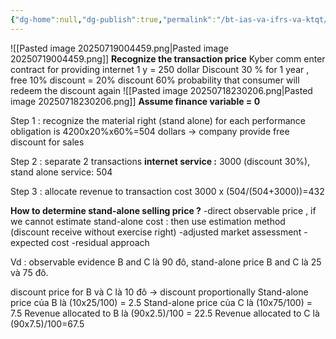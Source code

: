 ```yaml
---
{"dg-home":null,"dg-publish":true,"permalink":"/bt-ias-va-ifrs-va-ktqt/bai-tap-ifrs-15/","dgPassFrontmatter":true,"noteIcon":""}
---
```



![[Pasted image 20250719004459.png\|Pasted image 20250719004459.png]]
**Recognize the transaction price** 
Kyber comm enter contract for providing internet 1 y = 250 dollar
Discount 30 % for 1 year , free 10% discount = 20% discount
60% probability that consumer will redeem the discount again
![[Pasted image 20250718230206.png\|Pasted image 20250718230206.png]]
**Assume finance variable = 0**

Step 1 : recognize the material right (stand alone) for each performance obligation
is 4200x20%x60%=504 dollars -> company provide free discount for sales

Step 2 : separate 2 transactions
**internet service :** 3000 (discount 30%), stand alone service: 504

Step 3 : allocate revenue to transaction cost
3000 x (504/(504+3000))=432

**How to determine stand-alone selling price ?**
-direct observable price , if we cannot estimate stand-alone cost : then use estimation method (discount receive without exercise right)
-adjusted market assessment
-expected cost
-residual approach

Vd : observable evidence B and C là 90 đô, stand-alone price B and C là 25 và 75 đô. 

discount price for B và C là 10 đô -> discount proportionally
Stand-alone price của B là 
(10x25/100) = 2.5
Stand-alone price của C là (10x75/100) = 7.5
Revenue allocated to B là 
(90x2.5)/100 = 22.5
Revenue allocated to C là 
(90x7.5)/100=67.5